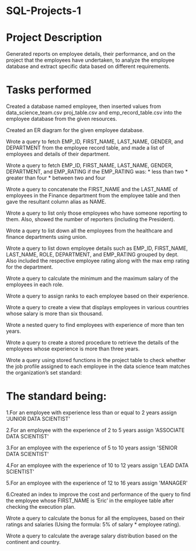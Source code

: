 # SQL-Projects-1

# Project Description
Generated reports on employee details, their performance, and on the project that the employees have undertaken, to analyze the employee database and extract specific data based on different requirements.

# Tasks performed
Created a database named employee, then inserted values from data_science_team.csv proj_table.csv and emp_record_table.csv into the employee database from the given resources.

Created an ER diagram for the given employee database.

Wrote a query to fetch EMP_ID, FIRST_NAME, LAST_NAME, GENDER, and DEPARTMENT from the employee record table, and made a list of employees and details of their department.

Wrote a query to fetch EMP_ID, FIRST_NAME, LAST_NAME, GENDER, DEPARTMENT, and EMP_RATING if the EMP_RATING was: * less than two * greater than four * between two and four

Wrote a query to concatenate the FIRST_NAME and the LAST_NAME of employees in the Finance department from the employee table and then gave the resultant column alias as NAME.

Wrote a query to list only those employees who have someone reporting to them. Also, showed the number of reporters (including the President).

Wrote a query to list down all the employees from the healthcare and finance departments using union.

Wrote a query to list down employee details such as EMP_ID, FIRST_NAME, LAST_NAME, ROLE, DEPARTMENT, and EMP_RATING grouped by dept. Also included the respective employee rating along with the max emp rating for the department.

Wrote a query to calculate the minimum and the maximum salary of the employees in each role.

Wrote a query to assign ranks to each employee based on their experience.

Wrote a query to create a view that displays employees in various countries whose salary is more than six thousand.

Wrote a nested query to find employees with experience of more than ten years.

Wrote a query to create a stored procedure to retrieve the details of the employees whose experience is more than three years.

Wrote a query using stored functions in the project table to check whether the job profile assigned to each employee in the data science team matches the organization’s set standard:

# The standard being:
1.For an employee with experience less than or equal to 2 years assign 'JUNIOR DATA SCIENTIST'

2.For an employee with the experience of 2 to 5 years assign 'ASSOCIATE DATA SCIENTIST'

3.For an employee with the experience of 5 to 10 years assign 'SENIOR DATA SCIENTIST'

4.For an employee with the experience of 10 to 12 years assign 'LEAD DATA SCIENTIST'

5.For an employee with the experience of 12 to 16 years assign 'MANAGER'

6.Created an index to improve the cost and performance of the query to find the employee whose FIRST_NAME is ‘Eric’ in the employee table 
  after checking the execution plan.

Wrote a query to calculate the bonus for all the employees, based on their ratings and salaries (Using the formula: 5% of salary * employee rating).

Wrote a query to calculate the average salary distribution based on the continent and country.
